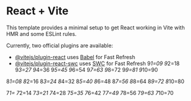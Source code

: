 # React + Vite

This template provides a minimal setup to get React working in Vite with HMR and some ESLint rules.

Currently, two official plugins are available:

- [@vitejs/plugin-react](https://github.com/vitejs/vite-plugin-react/blob/main/packages/plugin-react/README.md) uses [Babel](https://babeljs.io/) for Fast Refresh
- [@vitejs/plugin-react-swc](https://github.com/vitejs/vite-plugin-react-swc) uses [SWC](https://swc.rs/) for Fast Refresh
  <!-- practice -->
  9*1=09
  9*2=18
  9*3=27
  9*4=36
  9*5=45
  9*6=54
  9*7=63
  9*8=72
  9*9=81
  9*10=90

8*1=08
8*2=16
8*3=24
8*4=32
8*5=40
8*6=48
8*7=56
8*8=64
8*9=72
8*10=80

7*1=
7*2=14
7*3=21
7*4=28
7*5=35
7*6=42
7*7=49
7*8=56
7*9=63
7*10=70
